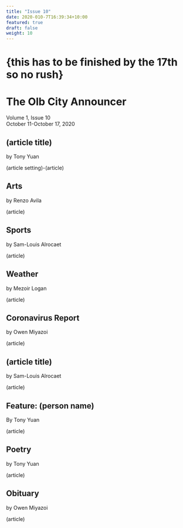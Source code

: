 ```yaml
---
title: "Issue 10"
date: 2020-010-7T16:39:34+10:00
featured: true
draft: false
weight: 10
---
```



# {this has to be finished by the 17th so no rush}


# The Olb City Announcer
Volume 1, Issue 10  
October 11-October 17, 2020

## (article title)
by Tony Yuan

(article setting)-(article)

## Arts
by Renzo Avila

(article)

## Sports
by Sam-Louis Alrocaet

(article)

## Weather
by Mezoir Logan

(article)

## Coronavirus Report
by Owen Miyazoi

(article)

## (article title)
by Sam-Louis Alrocaet

(article)

## Feature: (person name)
By Tony Yuan

(article)

## Poetry
by Tony Yuan

(article)

## Obituary
by Owen Miyazoi

(article)
